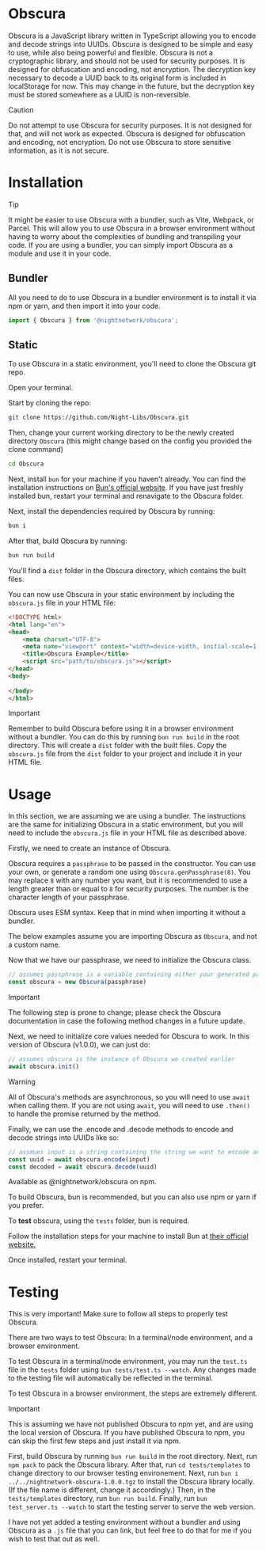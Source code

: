 # Obscura

Obscura is a JavaScript library written in TypeScript allowing you to encode and decode strings into UUIDs. Obscura is designed to be simple and easy to use, while also being powerful and flexible. 
Obscura is not a cryptographic library, and should not be used for security purposes. It is designed for obfuscation and encoding, not encryption. The decryption key necessary to decode a UUID back to its original form is included in localStorage for now. This may change in the future, but the decryption key must be stored somewhere as a UUID is non-reversible.
> [!CAUTION]
> Do not attempt to use Obscura for security purposes. It is not designed for that, and will not work as expected. Obscura is designed for obfuscation and encoding, not encryption. Do not use Obscura to store sensitive information, as it is not secure.

# Installation
> [!TIP]
> It might be easier to use Obscura with a bundler, such as Vite, Webpack, or Parcel. This will allow you to use Obscura in a browser environment without having to worry about the complexities of bundling and transpiling your code. If you are using a bundler, you can simply import Obscura as a module and use it in your code.
## Bundler
All you need to do to use Obscura in a bundler environment is to install it via npm or yarn, and then import it into your code.

```javascript
import { Obscura } from '@nightnetwork/obscura';
```
## Static
To use Obscura in a static environment, you'll need to clone the Obscura git repo.

Open your terminal.

Start by cloning the repo:
```bash
git clone https://github.com/Night-Libs/Obscura.git
```
Then, change your current working directory to be the newly created directory `Obscura` (this might change based on the config you provided the clone command)
```bash
cd Obscura
```
Next, install `bun` for your machine if you haven't already. You can find the installation instructions on [Bun's official website](https://bun.sh).
If you have just freshly installed bun, restart your terminal and renavigate to the Obscura folder.

Next, install the dependencies required by Obscura by running:
```bash
bun i
```

After that, build Obscura by running:
```bash
bun run build
```

You'll find a `dist` folder in the Obscura directory, which contains the built files.

You can now use Obscura in your static environment by including the `obscura.js` file in your HTML file:

```html
<!DOCTYPE html>
<html lang="en">
<head>
    <meta charset="UTF-8">
    <meta name="viewport" content="width=device-width, initial-scale=1.0">
    <title>Obscura Example</title>
    <script src="path/to/obscura.js"></script>
</head>
<body>
  
</body>
</html>
```

> [!IMPORTANT]  
> Remember to build Obscura before using it in a browser environment without a bundler. You can do this by running `bun run build` in the root directory. This will create a `dist` folder with the built files. Copy the `obscura.js` file from the `dist` folder to your project and include it in your HTML file.

# Usage

In this section, we are assuming we are using a bundler. The instructions are the same for initializing Obscura in a static environment, but you will need to include the `obscura.js` file in your HTML file as described above.

Firstly, we need to create an instance of Obscura. 

Obscura requires a `passphrase` to be passed in the constructor. 
You can use your own, or generate a random one using `Obscura.genPassphrase(8)`. You may replace `8` with any number you want, but it is recommended to use a length greater than or equal to `8` for security purposes. The number is the character length of your passphrase. 

Obscura uses ESM syntax. Keep that in mind when importing it without a bundler.

The below examples assume you are importing Obscura as `Obscura`, and not a custom name. 

Now that we have our passphrase, we need to initialize the Obscura class.

```javascript
// assumes passphrase is a variable containing either your generated passphrase or your custom one
const obscura = new Obscura(passphrase)
```
> [!IMPORTANT]
> The following step is prone to change; please check the Obscura documentation in case the following method changes in a future update.

Next, we need to initialize core values needed for Obscura to work. In this version of Obscura (v1.0.0), we can just do:

```javascript
// assumes obscura is the instance of Obscura we created earlier
await obscura.init()
```
> [!WARNING]
> All of Obscura's methods are asynchronous, so you will need to use `await` when calling them. If you are not using `await`, you will need to use `.then()` to handle the promise returned by the method.

Finally, we can use the .encode and .decode methods to encode and decode strings into UUIDs like so:

```javascript
// assmues input is a string containing the string we want to encode and uuid is the string containing the uuid we want to decode.
const uuid = await obscura.encode(input)
const decoded = await obscura.decode(uuid)
```



Available as @nightnetwork/obscura on npm.

To build Obscura, bun is recommended, but you can also use npm or yarn if you prefer.

To **test** obscura, using the `tests` folder, bun is required.

Follow the installation steps for your machine to install Bun at [their official website.](https://bun.sh)

Once installed, restart your terminal.


# Testing
This is very important!
Make sure to follow all steps to properly test Obscura.

There are two ways to test Obscura:
In a terminal/node environment, and a browser environment.

To test Obscura in a terminal/node environment, you may run the `test.ts` file in the `tests` folder using `bun tests/test.ts --watch`. Any changes made to the testing file will automatically be reflected in the terminal.

To test Obscura in a browser environment, the steps are extremely different.

> [!IMPORTANT]
> This is assuming we have not published Obscura to npm yet, and are using the local version of Obscura. If you have published Obscura to npm, you can skip the first few steps and just install it via npm.

First, build Obscura by running `bun run build` in the root directory.
Next, run `npm pack` to pack the Obscura library.
After that, run `cd tests/templates` to change directory to our browser testing environement.
Next, run `bun i ../../nightnetwork-obscura-1.0.0.tgz` to install the Obscura library locally. (If the file name is different, change it accordingly.)
Then, in the `tests/templates` directory, run `bun run build`.
Finally, run `bun test_server.ts --watch` to start the testing server to serve the web version.

I have not yet added a testing environment without a bundler and using Obscura as a `.js` file that you can link, but feel free to do that for me if you wish to test that out as well.